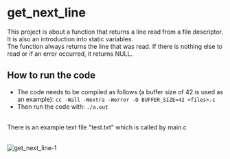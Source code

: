 # get_next_line
This project is about a function that returns a line read from a file descriptor. It is also an introduction into static variables. <br> 
The function always returns the line that was read. If there is nothing else to read or if an error occurred, it returns NULL.

## How to run the code
* The code needs to be compiled as follows (a buffer size of 42 is used as an example): ```cc -Wall -Wextra -Werror -D BUFFER_SIZE=42 <files>.c```
* Then run the code with: ```./a.out```<br><br>

There is an example text file "test.txt" which is called by main.c <br> <br>

![get_next_line-1](https://github.com/RanniSch/get_next_line/assets/104382315/13f45616-6d3e-4523-8ac7-4a3adb14da5c)
